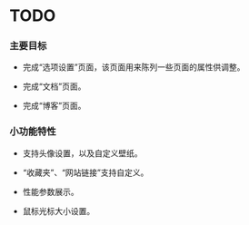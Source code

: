 # TODO

### 主要目标

* 完成“选项设置”页面，该页面用来陈列一些页面的属性供调整。

* 完成“文档”页面。

* 完成“博客”页面。

### 小功能特性

* 支持头像设置，以及自定义壁纸。

* “收藏夹”、“网站链接”支持自定义。

* 性能参数展示。

* 鼠标光标大小设置。
